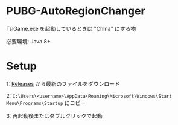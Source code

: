 # PUBG-AutoRegionChanger
TslGame.exe を起動しているときは "China" にする物

必要環境: Java 8+

# Setup
1: [Releases](Releases) から最新のファイルをダウンロード

2: `C:\Users\<username>\AppData\Roaming\Microsoft\Windows\Start Menu\Programs\Startup` にコピー

3: 再起動後またはダブルクリックで起動
